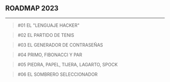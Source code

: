 ## ROADMAP 2023

***
> #01 EL "LENGUAJE HACKER"

> #02 EL PARTIDO DE TENIS

> #03 EL GENERADOR DE CONTRASEÑAS

> #04 PRIMO, FIBONACCI Y PAR

> #05 PIEDRA, PAPEL, TIJERA, LAGARTO, SPOCK

> #06 EL SOMBRERO SELECCIONADOR